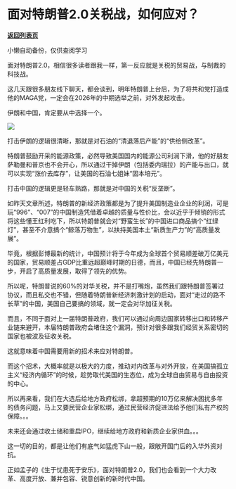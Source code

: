 # 面对特朗普2.0关税战，如何应对？

[**返回列表页**](/gzh/政事堂2019)

小懒自动备份，仅供查阅学习

面对特朗普2.0，相信很多读者跟我一样，第一反应就是关税的贸易战，与制裁的科技战。‍‍‍‍‍

这几天跟很多朋友线下聊天，都会谈到，明年特朗普上台后，为了将共和党打造成他的MAGA党，一定会在2026年的中期选举之前，对外发起攻击。

伊朗和中国，肯定要从中选择一个。‍‍‍

![](https://mmbiz.qpic.cn/mmbiz_png/rxhS23yu8cPUGkiaRSeiawW1PYiaZs5ElF5xsEdpjA3UtJv9Bs1r0oP2DJcZ9gtfrnPzaMMibEFpM9yyZKsbTIrZtA/640?wx_fmt=png&from;=appmsg)

打击伊朗的逻辑很清晰，那就是对石油的“清退落后产能”的“供给侧改革”。

特朗普鼓励开采的能源政策，必然导致美国国内的能源公司利润下滑，他的好朋友萨勒曼和普京也不会开心，所以通过干掉伊朗（包括委内瑞拉）的产能与出口，就可以实现“涨价去库存”，让美国的石油七姐妹“固本培元”。‍‍‍‍‍

打击中国的逻辑更是轻车熟路，那就是对中国的关税“反垄断”。‍‍‍‍

如昨天文章所述，特朗普的新经济政策都是为了提升美国制造业企业的利润，可是玩“996”、“007”的中国制造凭借着卓越的质量与性价比，会以近乎于倾销的形式将这些懂王红利吃下，所以特朗普就会对“野蛮生长”的中国进口商品搞个“红绿灯”，甚至不介意搞个“鲸落万物生”，以扶持美国本土“新质生产力”的“高质量发展”。

毕竟，根据彭博最新的统计，中国预计将于今年成为全球首个贸易顺差破万亿美元的国家，贸易顺差占GDP比重远超巅峰时期的日德，而且，中国已经先特朗普一步，开启了高质量发展，取得了领先的优势。‍

所以呢，特朗普说的60%的对华关税，并不是打嘴炮，虽然我们跟特朗普签署过协议，而且私交也不错，但随着特朗普新经济刺激计划的启动，面对“走过的路不长草”的中国，美国自己要搞的领域，就一定会对华加征关税。

而且，不同于面对上一届特朗普政府，我们可以通过向周边国家转移出口和转移产业链来避开，本届特朗普政府会堵住这个漏洞，预计对很多跟我们经贸关系密切的国家也被波及征收关税。‍‍‍‍‍‍‍‍‍‍‍

这就意味着中国需要用新的招术来应对特朗普。

而这个招术，大概率就是以极大的力度，推动对内改革与对外开放，在美国搞孤立主义“经济内循环”的时候，趁势取代美国的生态位，成为全球自由贸易与自由投资的中心。‍‍‍‍‍‍‍‍‍‍‍‍

所以再来看，我们在大选后给地方政府松绑，拿超预期的10万亿来解决困扰多年的债务问题，马上又要民营企业家松绑，通过民营经济促进法给予他们私有产权的保障。。。

未来还会通过收土储和重启IPO，继续给地方政府和新质企业家供血。。。‍‍‍‍‍‍‍‍

这一切的目的，都是让他们有底气如猛虎下山一般，跟敞开国门后的入华外资对抗。‍‍‍‍‍‍‍‍‍‍‍‍‍‍‍‍‍

正如孟子的《生于忧患死于安乐》，面对特朗普2.0，我们也会看到一个大力改革、高度开放、兼并包容、锐意创新的新时代中国。

